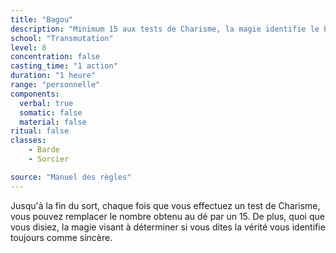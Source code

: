 ```yaml
---
title: "Bagou"
description: "Minimum 15 aux tests de Charisme, la magie identifie le PJ comme sincère."
school: "Transmutation"
level: 8
concentration: false
casting_time: "1 action"
duration: "1 heure"
range: "personnelle"
components:
  verbal: true
  somatic: false
  material: false
ritual: false
classes:
    - Barde
    - Sorcier

source: "Manuel des règles"
---
```

Jusqu'à la fin du sort, chaque fois que vous effectuez un test de Charisme, vous pouvez remplacer le nombre obtenu au dé par un 15. De plus, quoi que vous disiez, la magie visant à déterminer si vous dites la vérité vous identifie toujours comme sincère.
